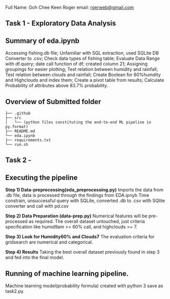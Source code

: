 Full Name: Goh Chee Keen Roger
email: rgerweb@gmail.com
## Task 1 - Exploratory Data Analysis
## Summary of eda.ipynb
Accessing fishing.db file; 
Unfamiliar with SQL extraction, used SQLite DB Converter to .csv;
Check data types of fishing table; 
Evaluate Data Range with df.query; 
date call function of df;
created column 21;
Assigning groupings for easier plotting;
Test relation between humidity and rainfall;
Test relation between clouds and rainfall;
Create Boolean for 60%humdity and Highclouds and index them;
Create a pivot table from results;
Calculate Probability of attributes above 83.7% probability.

## Overview of Submitted folder
```
├── .github
├── src
│   └── (python files constituting the end-to-end ML pipeline in py.format)
├── README.md
└── eda.ipynb
├── requirements.txt
└── run.sh
```
## Task 2 - 
## Executing the pipeline
**Step 1) Data-preprocessing(eda_preprocessing.py)**
Imports the data from .db file, data is processed through the findings from EDA.ipnyb
Time constrain, unsuccessful query with SQLite, converted .db to .csv with SQlite converter and call with pd.csv

**Step 2) Data Preparation (data-prep.py)**
Numerical features will be pre-processed as required. The overall dataset untouched, just criteria specification like humid9am >= 60% call, and highclouds >= 7.

**Step 3) Look for Humidity60% and Clouds7**
The evaluation criteria for gridsearch are numerical and categorical.
 
**Step 4) Results**
Taking the best overall dataset previously found in step 3 and fed into the final model.

## Running of machine learning pipeline.
Machine learning model(probability formula) created with python 3 save as task2.py.





